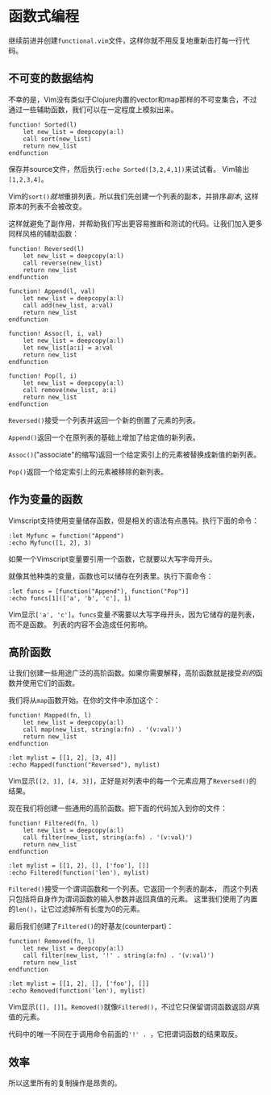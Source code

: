 
函数式编程
======================

继续前进并创建`functional.vim`文件，这样你就不用反复地重新击打每一行代码。

不可变的数据结构
-------------------------

不幸的是，Vim没有类似于Clojure内置的vector和map那样的不可变集合，不过通过一些辅助函数，我们可以在一定程度上模拟出来。

    function! Sorted(l)
        let new_list = deepcopy(a:l)
        call sort(new_list)
        return new_list
    endfunction

保存并source文件，然后执行`:echo Sorted([3,2,4,1])`来试试看。
Vim输出`[1,2,3,4]`。

Vim的`sort()`*就地*重排列表，所以我们先创建一个列表的副本，并排序*副本*, 这样原本的列表不会被改变。

这样就避免了副作用，并帮助我们写出更容易推断和测试的代码。让我们加入更多同样风格的辅助函数：

    function! Reversed(l)
        let new_list = deepcopy(a:l)
        call reverse(new_list)
        return new_list
    endfunction

    function! Append(l, val)
        let new_list = deepcopy(a:l)
        call add(new_list, a:val)
        return new_list
    endfunction

    function! Assoc(l, i, val)
        let new_list = deepcopy(a:l)
        let new_list[a:i] = a:val
        return new_list
    endfunction

    function! Pop(l, i)
        let new_list = deepcopy(a:l)
        call remove(new_list, a:i)
        return new_list
    endfunction

`Reversed()`接受一个列表并返回一个新的倒置了元素的列表。

`Append()`返回一个在原列表的基础上增加了给定值的新列表。

`Assoc()`("associate"的缩写)返回一个给定索引上的元素被替换成新值的新列表。

`Pop()`返回一个给定索引上的元素被移除的新列表。

作为变量的函数
----------------------


Vimscript支持使用变量储存函数，但是相关的语法有点愚钝。执行下面的命令：

    :let Myfunc = function("Append")
    :echo Myfunc([1, 2], 3)

如果一个Vimscript变量要引用一个函数，它就要以大写字母开头。

就像其他种类的变量，函数也可以储存在列表里。执行下面命令：

    :let funcs = [function("Append"), function("Pop")]
    :echo funcs[1](['a', 'b', 'c'], 1)

Vim显示`['a', 'c']`。`funcs`变量*不*需要以大写字母开头，因为它储存的是列表，而不是函数。
列表的内容不会造成任何影响。

高阶函数
----------------------

让我们创建一些用途广泛的高阶函数。如果你需要解释，高阶函数就是接受*别的*函数并使用它们的函数。

我们将从`map`函数开始。在你的文件中添加这个：

    function! Mapped(fn, l)
        let new_list = deepcopy(a:l)
        call map(new_list, string(a:fn) . '(v:val)')
        return new_list
    endfunction

    :let mylist = [[1, 2], [3, 4]]
    :echo Mapped(function("Reversed"), mylist)

Vim显示`[[2, 1], [4, 3]]`，正好是对列表中的每一个元素应用了`Reversed()`的结果。

现在我们将创建一些通用的高阶函数。把下面的代码加入到你的文件：

    function! Filtered(fn, l)
        let new_list = deepcopy(a:l)
        call filter(new_list, string(a:fn) . '(v:val)')
        return new_list
    endfunction

    :let mylist = [[1, 2], [], ['foo'], []]
    :echo Filtered(function('len'), mylist)

`Filtered()`接受一个谓词函数和一个列表。它返回一个列表的副本， 而这个列表只包括将自身作为谓词函数的输入参数并返回真值的元素。
这里我们使用了内置的`len()`，让它过滤掉所有长度为0的元素。

最后我们创建了`Filtered()`的好基友(counterpart)：

    function! Removed(fn, l)
        let new_list = deepcopy(a:l)
        call filter(new_list, '!' . string(a:fn) . '(v:val)')
        return new_list
    endfunction

    :let mylist = [[1, 2], [], ['foo'], []]
    :echo Removed(function('len'), mylist)

Vim显示`[[], []]`。`Removed()`就像`Filtered()`，不过它只保留谓词函数返回*非*真值的元素。

代码中的唯一不同在于调用命令前面的`'!' . `，它把谓词函数的结果取反。

效率
-----------

所以这里所有的复制操作是昂贵的。


